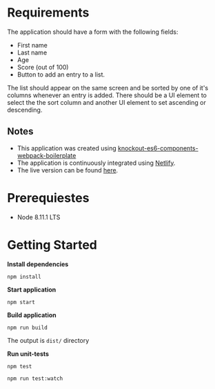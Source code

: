 # Requirements

The application should have a form with the following fields:

- First name
- Last name
- Age
- Score (out of 100)
- Button to add an entry to a list.

The list should appear on the same screen and be sorted by one of it's columns whenever an entry is added. There should be a UI element to select the the sort column and another UI element to set ascending or descending.

## Notes

- This application was created using [knockout-es6-components-webpack-boilerplate](https://github.com/abdennour/knockout-es6-components-webpack-boilerplate)
- The application is continuously integrated using [Netlify](https://www.netlify.com/).
- The live version can be found [here](https://peaceful-ritchie-153a6c.netlify.com/).

# Prerequiestes

- Node 8.11.1 LTS

# Getting Started

**Install dependencies**

```
npm install
```

**Start application**

```
npm start
```

**Build application**

```
npm run build
```

The output is `dist/` directory

**Run unit-tests**

```
npm test
```

```
npm run test:watch
```
